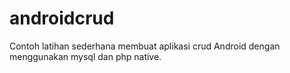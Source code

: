 # androidcrud
Contoh latihan sederhana membuat aplikasi crud Android dengan menggunakan mysql dan php native.
